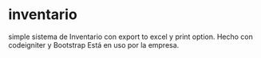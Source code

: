 # inventario
simple sistema de Inventario con export to excel y print option. Hecho con codeigniter y Bootstrap
Está  en uso por la empresa.
